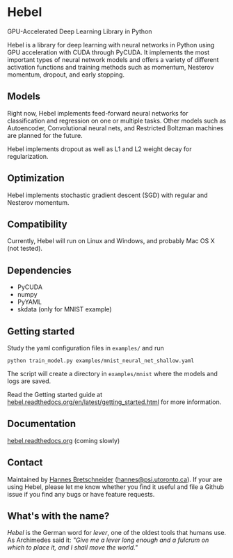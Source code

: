 # Hebel

GPU-Accelerated Deep Learning Library in Python

Hebel is a library for deep learning with neural networks in Python using GPU acceleration with CUDA through PyCUDA. It implements the most important types of neural network models and offers a variety of different activation functions and training methods such as momentum, Nesterov momentum, dropout, and early stopping.

## Models

Right now, Hebel implements feed-forward neural networks for classification and regression on one or multiple tasks. Other models such as Autoencoder, Convolutional neural nets, and Restricted Boltzman machines are planned for the future.

Hebel implements dropout as well as L1 and L2 weight decay for regularization.

## Optimization

Hebel implements stochastic gradient descent (SGD) with regular and Nesterov momentum.

## Compatibility

Currently, Hebel will run on Linux and Windows, and probably Mac OS X (not tested). 

## Dependencies
- PyCUDA
- numpy
- PyYAML
- skdata (only for MNIST example)

## Getting started
Study the yaml configuration files in `examples/` and run
    
    python train_model.py examples/mnist_neural_net_shallow.yaml
    
The script will create a directory in `examples/mnist` where the models and logs are saved.

Read the Getting started guide at [hebel.readthedocs.org/en/latest/getting_started.html](http://hebel.readthedocs.org/en/latest/getting_started.html) for more information.

## Documentation
[hebel.readthedocs.org](http://hebel.readthedocs.org) (coming slowly)

## Contact
Maintained by [Hannes Bretschneider](http://github.com/hannes-brt) (hannes@psi.utoronto.ca).
If your are using Hebel, please let me know whether you find it useful and file a Github issue if you find any bugs or have feature requests.

## What's with the name?
_Hebel_ is the German word for _lever_, one of the oldest tools that humans use. As Archimedes said it: _"Give me a lever long enough and a fulcrum on which to place it, and I shall move the world."_
